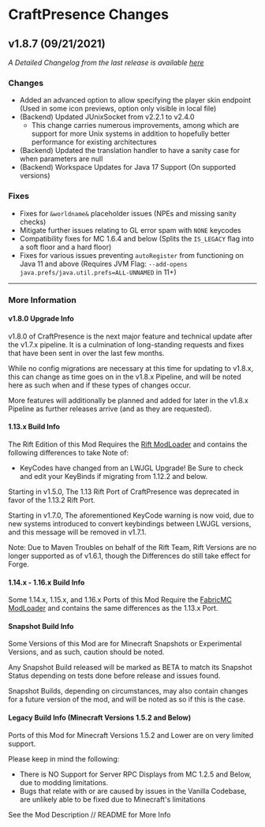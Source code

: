 # CraftPresence Changes

## v1.8.7 (09/21/2021)

_A Detailed Changelog from the last release is available [here](https://gitlab.com/CDAGaming/CraftPresence/-/compare/release%2Fv1.8.4...release%2Fv1.8.7)_

### Changes

*   Added an advanced option to allow specifying the player skin endpoint (Used in some icon previews, option only visible in local file)
*   (Backend) Updated JUnixSocket from v2.2.1 to v2.4.0
    *   This change carries numerous improvements, among which are support for more Unix systems in addition to hopefully better performance for existing architectures
*   (Backend) Updated the translation handler to have a sanity case for when parameters are null
*   (Backend) Workspace Updates for Java 17 Support (On supported versions)

### Fixes

*   Fixes for `&worldname&` placeholder issues (NPEs and missing sanity checks)
*   Mitigate further issues relating to GL error spam with `NONE` keycodes
*   Compatibility fixes for MC 1.6.4 and below (Splits the `IS_LEGACY` flag into a soft floor and a hard floor)
*   Fixes for various issues preventing `autoRegister` from functioning on Java 11 and above (Requires JVM Flag: `--add-opens  java.prefs/java.util.prefs=ALL-UNNAMED` in 11+)

___

### More Information

#### v1.8.0 Upgrade Info

v1.8.0 of CraftPresence is the next major feature and technical update after the v1.7.x pipeline.
It is a culmination of long-standing requests and fixes that have been sent in over the last few months.

While no config migrations are necessary at this time for updating to v1.8.x, this can change as time goes on in the v1.8.x Pipeline, and will be noted here as such when and if these types of changes occur.

More features will additionally be planned and added for later in the v1.8.x Pipeline as further releases arrive (and as they are requested).

#### 1.13.x Build Info

The Rift Edition of this Mod Requires the [Rift ModLoader](https://www.curseforge.com/minecraft/mc-mods/rift) and contains the following differences to take Note of:

*   KeyCodes have changed from an LWJGL Upgrade! Be Sure to check and edit your KeyBinds if migrating from 1.12.2 and below.

Starting in v1.5.0, The 1.13 Rift Port of CraftPresence was deprecated in favor of the 1.13.2 Rift Port.

Starting in v1.7.0, The aforementioned KeyCode warning is now void, due to new systems introduced to convert keybindings between LWJGL versions, and this message will be removed in v1.7.1.

Note: Due to Maven Troubles on behalf of the Rift Team, Rift Versions are no longer supported as of v1.6.1, though the Differences do still take effect for Forge.

#### 1.14.x - 1.16.x Build Info

Some 1.14.x, 1.15.x, and 1.16.x Ports of this Mod Require the [FabricMC ModLoader](https://www.curseforge.com/minecraft/mc-mods/fabric-api) and contains the same differences as the 1.13.x Port.

#### Snapshot Build Info

Some Versions of this Mod are for Minecraft Snapshots or Experimental Versions, and as such, caution should be noted.

Any Snapshot Build released will be marked as BETA to match its Snapshot Status depending on tests done before release and issues found.

Snapshot Builds, depending on circumstances, may also contain changes for a future version of the mod, and will be noted as so if this is the case.

#### Legacy Build Info (Minecraft Versions 1.5.2 and Below)

Ports of this Mod for Minecraft Versions 1.5.2 and Lower are on very limited support.

Please keep in mind the following:

*   There is NO Support for Server RPC Displays from MC 1.2.5 and Below, due to modding limitations.
*   Bugs that relate with or are caused by issues in the Vanilla Codebase, are unlikely able to be fixed due to Minecraft's limitations

See the Mod Description // README for More Info
